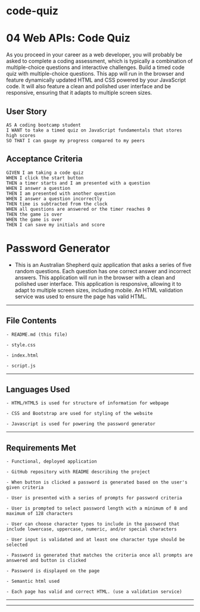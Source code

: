 # code-quiz
# 04 Web APIs: Code Quiz

As you proceed in your career as a web developer, you will probably be asked to complete a coding assessment, which is typically a combination of multiple-choice questions and interactive challenges. Build a timed code quiz with multiple-choice questions. This app will run in the browser and feature dynamically updated HTML and CSS powered by your JavaScript code. It will also feature a clean and polished user interface and be responsive, ensuring that it adapts to multiple screen sizes.

## User Story

```
AS A coding bootcamp student
I WANT to take a timed quiz on JavaScript fundamentals that stores high scores
SO THAT I can gauge my progress compared to my peers
```

## Acceptance Criteria

```
GIVEN I am taking a code quiz
WHEN I click the start button
THEN a timer starts and I am presented with a question
WHEN I answer a question
THEN I am presented with another question
WHEN I answer a question incorrectly
THEN time is subtracted from the clock
WHEN all questions are answered or the timer reaches 0
THEN the game is over
WHEN the game is over
THEN I can save my initials and score
```


# Password Generator

- This is an Australian Shepherd quiz application that asks a series of five random questions. Each question has one correct answer and incorrect answers. This application will run in the browser with a clean and polished user interface. This application is responsive, allowing it to adapt to multiple screen sizes, including mobile. An HTML validation service was used to ensure the page has valid HTML.

---

## File Contents

```
- README.md (this file)

- style.css

- index.html

- script.js
```

---

## Languages Used

```
- HTML/HTML5 is used for structure of information for webpage

- CSS and Bootstrap are used for styling of the website

- Javascript is used for powering the password generator
```

---

## Requirements Met

```
- Functional, deployed application

- GitHub repository with README describing the project

- When button is clicked a password is generated based on the user's given criteria

- User is presented with a series of prompts for password criteria

- User is prompted to select password length with a minimum of 8 and maximum of 128 characters

- User can choose character types to include in the password that include lowercase, uppercase, numeric, and/or special characters

- User input is validated and at least one character type should be selected

- Password is generated that matches the criteria once all prompts are answered and button is clicked

- Password is displayed on the page

- Semantic html used

- Each page has valid and correct HTML. (use a validation service)
```

---
---
